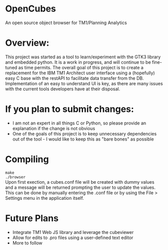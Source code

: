 # OpenCubes
An open source object browser for TM1/Planning Analytics

# Overview:
This project was started as a tool to learn/experiment with the GTK3 library and embedded python.  It is a work in progress, and will continue to be fine-tuned as time permits.  The overall goal of this project is to create a replacement for the IBM TM1 Architect user interface using a (hopefully) easy C base with the restAPI to facilitate data transfer from the DB.  Implementation of an easy to understand UI is key, as there are many issues with the current tools developers have at their disposal.

# If you plan to submit changes:
  - I am not an expert in all things C or Python, so please provide an explanation if the change is not obvious
  - One of the goals of this project is to keep unnecessary dependencies out of the tool - I would like to keep this as "bare bones" as possible
  
# Compiling
`make`<br />
`./browser`<br />
Upon first exection, a cubes.conf file will be created with dummy values and a message will be returned prompting the user to update the values.  This can be done by manually entering the .conf file or by using the File > Settings menu in the application itself.

# Future Plans
- Integrate TM1 Web JS library and leverage the cubeviewer
- Allow for edits to .pro files using a user-defined text editor
- More to follow
